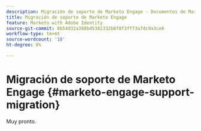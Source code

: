 ```yaml
---
description: Migración de soporte de Marketo Engage - Documentos de Marketo - Documentación del producto
title: Migración de soporte de Marketo Engage
feature: Marketo with Adobe Identity
source-git-commit: 0b54d32a388bd5382332b8f8f3ff73a7dc9a3ce6
workflow-type: tm+mt
source-wordcount: '18'
ht-degree: 0%

---
```


# Migración de soporte de Marketo Engage {#marketo-engage-support-migration}

Muy pronto.
